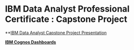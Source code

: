 # IBM Data Analyst Professional Certificate : Capstone Project

**[IBM Data Analyst Capstone Project Presentation](https://drive.google.com/file/d/11a3xpw4N8MOWbXeuOLaw3LvjbtvSqBRU/view?usp=sharing)

**[IBM Cognos Dashboards](https://eu-de.dataplatform.cloud.ibm.com/dashboards/c91f89b0-c476-4a55-845c-51ae6bfd2d4a/view/400adf293ea90bfe1ee3eee407cc2b002b64205eb4bb8103d68d7b490e637297f36e4090c82b4952d8435067f0bf170ace)**
